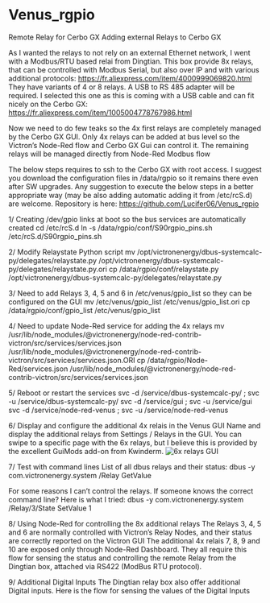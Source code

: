 # Venus_rgpio
Remote Relay for Cerbo GX
Adding external Relays to Cerbo GX

As I wanted the relays to not rely on an external Ethernet network, I went with a Modbus/RTU based relai from Dingtian.
This box provide 8x relays, that can be controlled with Modbus Serial, but also over IP and with various additional protocols: https://fr.aliexpress.com/item/4000999069820.html They have variants of 4 or 8 relays.
A USB to RS 485 adapter will be required. I selected this one as this is coming with a USB cable and can fit nicely on the Cerbo GX: https://fr.aliexpress.com/item/1005004778767986.html

Now we need to do few teaks so the 4x first relays are completely managed by the Cerbo GX GUI.
Only 4x relays can be added at bus level so the Victron’s Node-Red flow and Cerbo GX Gui can control it.
The remaining relays will be managed directly from Node-Red Modbus flow


The below steps requires to ssh to the Cerbo GX with root access.
I suggest you download the configuration files in /data/rgpio so it remains there even after SW upgrades.
Any suggestion to execute the below steps in a better appropriate way (may be also adding automatic adding it from /etc/rcS.d) are welcome.
Repository is here:
https://github.com/Lucifer06/Venus_rgpio

1/ Creating /dev/gpio links at boot so the bus services are automatically created
cd /etc/rcS.d
ln -s /data/rgpio/conf/S90rgpio_pins.sh /etc/rcS.d/S90rgpio_pins.sh


2/ Modify Relaystate Python script
mv /opt/victronenergy/dbus-systemcalc-py/delegates/relaystate.py /opt/victronenergy/dbus-systemcalc-py/delegates/relaystate.py.ori
cp /data/rgpio/conf/relaystate.py /opt/victronenergy/dbus-systemcalc-py/delegates/relaystate.py


3/ Need to add Relays 3, 4, 5 and 6 in /etc/venus/gpio_list so they can be configured on the GUI
mv /etc/venus/gpio_list /etc/venus/gpio_list.ori
cp /data/rgpio/conf/gpio_list  /etc/venus/gpio_list


4/ Need to update Node-Red service for adding the 4x relays
mv /usr/lib/node_modules/@victronenergy/node-red-contrib-victron/src/services/services.json /usr/lib/node_modules/@victronenergy/node-red-contrib-victron/src/services/services.json.ORI
cp /data/rgpio/Node-Red/services.json /usr/lib/node_modules/@victronenergy/node-red-contrib-victron/src/services/services.json


5/ Reboot or restart the services
svc -d /service/dbus-systemcalc-py/ ; svc -u /service/dbus-systemcalc-py/
svc -d /service/gui ; svc -u /service/gui
svc -d /service/node-red-venus ; svc -u /service/node-red-venus


6/ Display and configure the additional 4x relais in the Venus GUI
Name and display the additional relays from Settings / Relays in the GUI.
You can swipe to a specific page with the 6x relays, but I believe this is provided by the excellent GuiMods add-on from Kwinderm.
![6x relays GUI](https://user-images.githubusercontent.com/10178879/196140950-01c7880d-6900-4fce-ae18-c9d671c7e0e8.png)


7/ Test with command lines
List of all dbus relays and their status:
dbus -y com.victronenergy.system /Relay GetValue

For some reasons I can’t control the relays. If someone knows the correct command line?
Here is what I tried:
dbus -y com.victronenergy.system /Relay/3/State SetValue 1


8/ Using Node-Red for controlling the 8x additional relays
The Relays 3, 4, 5 and 6 are normally controlled with Victron’s Relay Nodes, and their status are correctly reported on the Victron GUI
The additional 4x relais 7, 8, 9 and 10 are exposed only through Node-Red Dashboard.
They all require this flow for sensing the status and controlling the remote Relay from the Dingtian box, attached via RS422 (ModBus RTU protocol).


9/ Additional Digital Inputs
The Dingtian relay box also offer additional Digital inputs.
Here is the flow for sensing the values of the Digital Inputs

